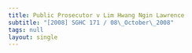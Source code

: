 ```yaml
---
title: Public Prosecutor v Lim Hwang Ngin Lawrence
subtitle: "[2008] SGHC 171 / 08\_October\_2008"
tags: null
layout: single
---
```


